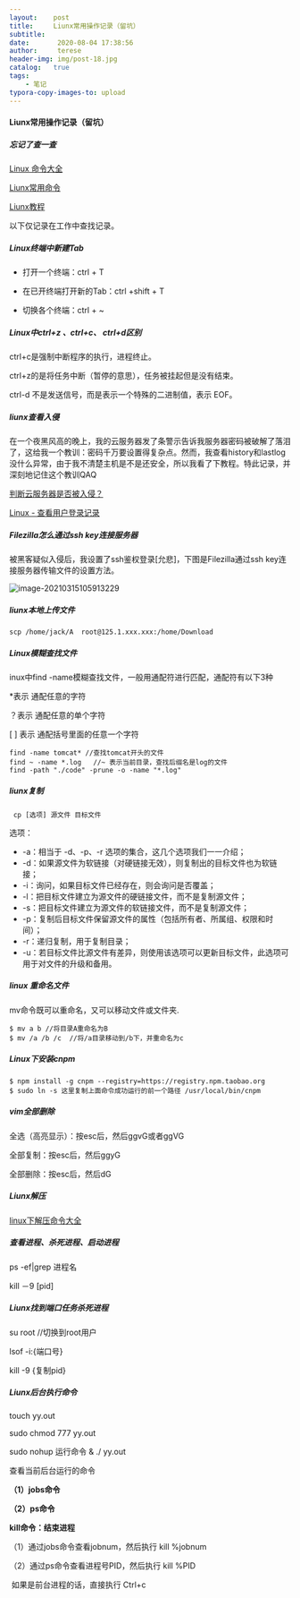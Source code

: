 ```yaml
---
layout:    post
title:     Liunx常用操作记录（留坑）
subtitle: 
date:       2020-08-04 17:38:56
author:     terese
header-img: img/post-18.jpg
catalog:   true
tags:
    - 笔记
typora-copy-images-to: upload
---
```


#### Liunx常用操作记录（留坑）

##### 忘记了查一查

[Linux 命令大全](https://www.runoob.com/linux/linux-command-manual.html)

[Liunx常用命令](http://www.51gjie.com/linux/153)

[Liunx教程](http://c.biancheng.net/view/746.html)

以下仅记录在工作中查找记录。

##### Linux终端中新建Tab

- 打开一个终端：ctrl + T

- 在已开终端打开新的Tab：ctrl +shift + T

- 切换各个终端：ctrl + ~

##### Linux中ctrl+z 、ctrl+c、 ctrl+d区别

ctrl+c是强制中断程序的执行，进程终止。

ctrl+z的是将任务中断（暂停的意思），任务被挂起但是没有结束。

ctrl-d 不是发送信号，而是表示一个特殊的二进制值，表示 EOF。

##### liunx查看入侵

在一个夜黑风高的晚上，我的云服务器发了条警示告诉我服务器密码被破解了落泪了，这给我一个教训：密码千万要设置得复杂点。然而，我查看history和lastlog没什么异常，由于我不清楚主机是不是还安全，所以我看了下教程。特此记录，并深刻地记住这个教训QAQ

[判断云服务器是否被入侵？](https://linux.cn/article-9116-1.html)

[Linux - 查看用户登录记录](https://www.cnblogs.com/huey/p/4494365.html)

##### Filezilla怎么通过ssh key连接服务器

被黑客疑似入侵后，我设置了ssh鉴权登录[允悲]，下图是Filezilla通过ssh key连接服务器传输文件的设置方法。

![image-20210315105913229](https://i.loli.net/2021/03/25/7mt2WJMkbdjVq9E.png)

##### liunx本地上传文件

```
scp /home/jack/A  root@125.1.xxx.xxx:/home/Download
```

##### Linux模糊查找文件

inux中find -name模糊查找文件，一般用通配符进行匹配，通配符有以下3种

*表示 通配任意的字符

？表示 通配任意的单个字符

[ ] 表示 通配括号里面的任意一个字符

```
find -name tomcat* //查找tomcat开头的文件
find ~ -name *.log   //~ 表示当前目录，查找后缀名是log的文件
find -path "./code" -prune -o -name "*.log"
```

##### liunx复制

```
 cp [选项] 源文件 目标文件
```

选项：

- -a：相当于 -d、-p、-r 选项的集合，这几个选项我们一一介绍；
- -d：如果源文件为软链接（对硬链接无效），则复制出的目标文件也为软链接；
- -i：询问，如果目标文件已经存在，则会询问是否覆盖；
- -l：把目标文件建立为源文件的硬链接文件，而不是复制源文件；
- -s：把目标文件建立为源文件的软链接文件，而不是复制源文件；
- -p：复制后目标文件保留源文件的属性（包括所有者、所属组、权限和时间）；
- -r：递归复制，用于复制目录；
- -u：若目标文件比源文件有差异，则使用该选项可以更新目标文件，此选项可用于对文件的升级和备用。

##### linux 重命名文件

mv命令既可以重命名，又可以移动文件或文件夹.

```
$ mv a b //将目录A重命名为B
$ mv /a /b /c  //将/a目录移动到/b下，并重命名为c
```

##### Linux下安装cnpm

```
$ npm install -g cnpm --registry=https://registry.npm.taobao.org
$ sudo ln -s 这里复制上面命令成功运行的前一个路径 /usr/local/bin/cnpm
```

##### vim全部删除

全选（高亮显示）：按esc后，然后ggvG或者ggVG

全部复制：按esc后，然后ggyG

全部删除：按esc后，然后dG

##### Liunx解压

[linux下解压命令大全](https://www.cnblogs.com/eoiioe/archive/2008/09/20/1294681.html)

##### 查看进程、杀死进程、启动进程

ps -ef|grep 进程名

kill －9 [pid]

##### Liunx找到端口任务杀死进程

su root //切换到root用户

lsof -i:{端口号}

kill -9 {复制pid}

##### Liunx后台执行命令

touch yy.out

sudo chmod 777 yy.out

sudo nohup 运行命令 & ./ yy.out

查看当前后台运行的命令

**（1）jobs命令**

**（2）ps命令**

 **kill命令：结束进程**

   （1）通过jobs命令查看jobnum，然后执行  kill %jobnum

   （2）通过ps命令查看进程号PID，然后执行  kill %PID

​    如果是前台进程的话，直接执行 Ctrl+c 

